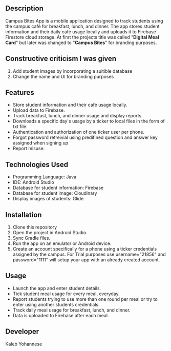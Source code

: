 ## Description
Campus Bites App is a mobile application designed to track students using the campus café for breakfast, lunch, and dinner. The app stores student information and their daily café usage locally and uploads it to Firebase Firestore cloud storage. At first the projects title was called "**Digital Meal Card**" but later was changed to "**Campus Bites**" for branding purposes.

## Constructive criticism I was given
1. Add student images by incorporating a suitible database
2. Change the name and UI for branding purposes

## Features
- Store student information and their café usage locally.
- Upload data to Firebase.
- Track breakfast, lunch, and dinner usage and display reports.
- Downloads a specific day's usage by a ticker to local files in the form of txt file.
- Authentication and authorization of one ticker user per phone.
- Forgot password retreivial using predifined question and answer key assigned when signing up
- Report misuse.

## Technologies Used
- Programming Language: Java
- IDE: Android Studio
- Database for student information: Firebase
- Database for student image: Cloudinary
- Display images of students: Glide

## Installation
1. Clone this repository
2. Open the project in Android Studio.
3. Sync Gradle files.
4. Run the app on an emulator or Android device.
5. Create an account specifically for a phone using a ticker credentials assigned by the campus. For Trial purposes use username="21856" and password="1111" will setup your app with an already created account.

## Usage
- Launch the app and enter student details.
- Tick student meal usage for every meal, everyday.
- Report students trying to use more than one round per meal or try to enter using another students credentials.
- Track daily meal usage for breakfast, lunch, and dinner.
- Data is uploaded to Firebase after each meal.

## Developer
Kaleb Yohannese
